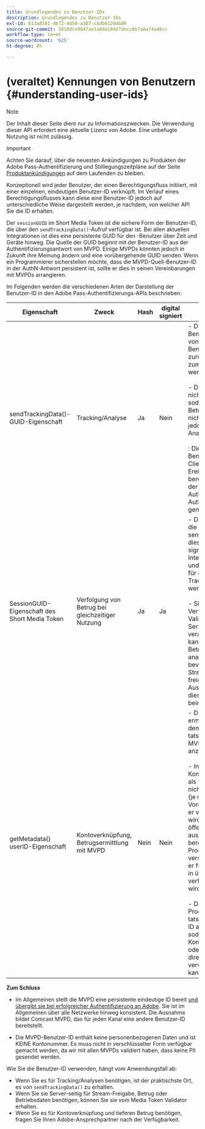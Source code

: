 ```yaml
---
title: Grundlegendes zu Benutzer-IDs
description: Grundlegendes zu Benutzer-IDs
exl-id: 813a8501-db72-4850-a387-c8db6120db80
source-git-commit: 3818dce9847ae1a0da19dd7decc6b7a6a74a46cc
workflow-type: tm+mt
source-wordcount: '625'
ht-degree: 0%

---
```


# (veraltet) Kennungen von Benutzern {#understanding-user-ids}

>[!NOTE]
>
>Der Inhalt dieser Seite dient nur zu Informationszwecken. Die Verwendung dieser API erfordert eine aktuelle Lizenz von Adobe. Eine unbefugte Nutzung ist nicht zulässig.

>[!IMPORTANT]
>
> Achten Sie darauf, über die neuesten Ankündigungen zu Produkten der Adobe Pass-Authentifizierung und Stilllegungszeitpläne auf der Seite [Produktankündigungen](/help/authentication/product-announcements.md) auf dem Laufenden zu bleiben.

Konzeptionell wird jeder Benutzer, der einen Berechtigungsfluss initiiert, mit einer einzelnen, eindeutigen Benutzer-ID verknüpft. Im Verlauf eines Berechtigungsflusses kann diese eine Benutzer-ID jedoch auf unterschiedliche Weise dargestellt werden, je nachdem, von welcher API Sie die ID erhalten.

Der `sessionGUID` im Short Media Token ist die sichere Form der Benutzer-ID, die über den `sendTrackingData()`-Aufruf verfügbar ist. Bei allen aktuellen Integrationen ist dies eine persistente GUID für den -Benutzer über Zeit und Geräte hinweg. Die Quelle der GUID beginnt mit der Benutzer-ID aus der Authentifizierungsantwort von MVPD. Einige MVPDs könnten jedoch in Zukunft ihre Meinung ändern und eine vorübergehende GUID senden. Wenn ein Programmierer sicherstellen möchte, dass die MVPD-Quell-Benutzer-ID in der AuthN-Antwort persistent ist, sollte er dies in seinen Vereinbarungen mit MVPDs arrangieren.

Im Folgenden werden die verschiedenen Arten der Darstellung der Benutzer-ID in den Adobe Pass-Authentifizierungs-APIs beschrieben:

| Eigenschaft | Zweck | Hash | digital signiert | Beschreibung |
| --- | --- | --- | --- | --- |
| sendTrackingData()-GUID-Eigenschaft | Tracking/Analyse | Ja | Nein | - Die MVPD-Benutzer-ID, gehasht von Adobe. Die Benutzer-ID kann nicht zurück zur Quelle bis zum MVPD verfolgt werden. </br> </br> - Diese Form der ID ist nicht digital signiert, sodass sie für die Betrugsbekämpfung nicht sicher ist. Es ist jedoch gut genug für Analysen.  </br> </br> : Diese Form der Benutzer-ID wird Client-seitig für alle Ereignisse bereitgestellt, die von der Adobe Pass-Authentifizierung im AuthN-/AuthZ-Fluss generiert werden. |
| SessionGUID-Eigenschaft des Short Media Token | Verfolgung von Betrug bei gleichzeitiger Nutzung | Ja | Ja | - Dies ist dasselbe wie die Benutzer-ID über sendTrackingData(), diese ist jedoch digital signiert, um ihre Integrität zu schützen, und ist gut genug, um für das Betrugs-Tracking verwendet zu werden. </br> </br> - Sie sollte nach Verwendung unserer Validator-Bibliothek Server-seitig verarbeitet werden und kann auf Betrugsmuster analysiert werden, bevor der Video-Stream an den Client freigegeben wird.  Die Ausführung einer dieser Aufgaben liegt beim Programmierer. |
| getMetadata() userID-Eigenschaft | Kontoverknüpfung, Betrugsermittlung mit MVPD | Nein | Nein | - Diese Eigenschaft ermöglicht es Adobe, dem Programmierer die tatsächliche Quell-MVPD-Benutzer-ID anzuzeigen. </br> </br> - In der Adobe-Konfiguration kann sie als verschlüsselt oder nicht festgelegt werden (je nach MVPD-Voreinstellung). Wenn er verschlüsselt wird, wird er mit dem öffentlichen Schlüssel aus dem dem Adobe bereitgestellten Programmiererzertifikat verschlüsselt, sodass er für den Client nicht in übersichtlicher Form verfügbar gemacht wird. </br> </br> - Dadurch erhält der Programmierer die tatsächliche Benutzer-ID aus der MVPD, sodass sie für die Kontoverknüpfung oder Betrugsermittlung direkt mit der MVPD verwendet werden kann. |


**Zum Schluss**

* Im Allgemeinen stellt die MVPD eine persistente eindeutige ID bereit <u>und übergibt sie bei erfolgreicher Authentifizierung an Adobe</u>. Sie ist im Allgemeinen über alle Netzwerke hinweg konsistent. Die Ausnahme bildet Comcast MVPD, das für jeden Kanal eine andere Benutzer-ID bereitstellt.

* Die MVPD-Benutzer-ID enthält keine personenbezogenen Daten und ist KEINE Kontonummer. Es muss nicht in verschlüsselter Form verfügbar gemacht werden, da wir mit allen MVPDs validiert haben, dass keine PII gesendet werden.

Wie Sie die Benutzer-ID verwenden, hängt vom Anwendungsfall ab:

* Wenn Sie es für Tracking/Analysen benötigen, ist der praktischste Ort, es von `sendTrackingData()` zu erhalten.
* Wenn Sie sie Server-seitig für Stream-Freigabe, Betrug oder Betriebsdaten benötigen, können Sie sie vom Media Token Validator erhalten.
* Wenn Sie es für Kontoverknüpfung und tieferen Betrug benötigen, fragen Sie Ihren Adobe-Ansprechpartner nach der Verfügbarkeit.
